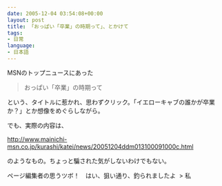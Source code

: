 ```yaml
---
date: 2005-12-04 03:54:08+00:00
layout: post
title: 「おっぱい「卒業」の時期って」、とかけて
tags:
- 日常
language:
- 日本語
---
```


MSNのトップニュースにあった


<blockquote>おっぱい「卒業」の時期って</blockquote>


という、タイトルに惹かれ、思わずクリック。「イエローキャブの誰かが卒業か？」とか想像をめぐらしながら。

でも、実際の内容は、

http://www.mainichi-msn.co.jp/kurashi/katei/news/20051204ddm013100091000c.html

のようなもの。ちょっと騙された気がしないわけでもない。

ページ編集者の思うツボ！　はい、狙い通り、釣られましたよ  > 私
